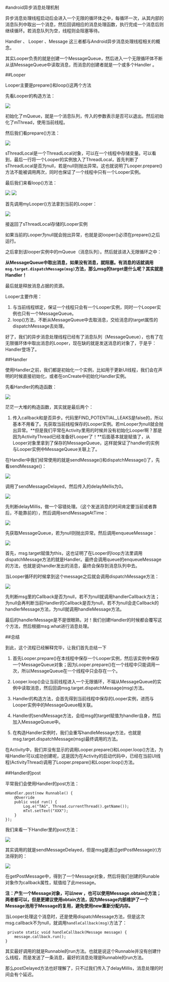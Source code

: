 #android异步消息处理机制

异步消息处理线程启动后会进入一个无限的循环体之中，每循环一次，从其内部的消息队列中取出一个消息，然后回调相应的消息处理函数，执行完成一个消息后则继续循环。若消息队列为空，线程则会阻塞等待。

Handler 、 Looper 、Message 这三者都与Android异步消息处理线程相关的概念。

其实Looper负责的就是创建一个MessageQueue，然后进入一个无限循环体不断从该MessageQueue中读取消息，而消息的创建者就是一个或多个Handler 。

##Looper

Looper主要是prepare()和loop()这两个方法

先看Looper的构造方法：

![](/assets/Looper_Constructor.jpg)

初始化了mQueue，就是一个消息队列，传入的参数表示是否可以退出。然后初始化了mThread，使用当前线程。

然后我们看prepare()方法：

![](/assets/Looper_prepare.jpeg)

sThreadLocal是一个ThreadLocal对象，可以在一个线程中存储变量。可以看到，最后一行将一个Looper的实例放入了ThreadLocal，首先判断了sThreadLocal是否为null，若是null则抛出异常。这也就说明了Looper.prepare()方法不能被调用两次，同时也保证了一个线程中只有一个Looper实例。

最后我们来看loop()方法：

![](/assets/Looper_loop_1.jpeg)
![](/assets/Looper_loop_2.jpeg)

首先调用myLooper()方法拿到当前的Looper：

![](/assets/Looper_myLooper.jpeg)

接返回了sThreadLocal存储的Looper实例

如果当前的Looper为null就会抛出异常，也就是说looper()必须在prepare()之后运行。

之后拿到该looper实例中的mQueue（消息队列）。然后就该进入无限循环之中：

**从MessageQueue中取出消息，如果没有消息，就阻塞。有消息的话就调用`msg.target.dispatchMessage(msg)`方法，那么msg的target是什么呢？其实就是Handler！**

最后就是释放消息占据的资源。

Looper主要作用：

1. 与当前线程绑定，保证一个线程只会有一个Looper实例，同时一个Looper实例也只有一个MessageQueue。
2. loop()方法，不断从MessageQueue中去取消息，交给消息的target属性的dispatchMessage去处理。

好了，我们的异步消息处理线程已经有了消息队列（MessageQueue），也有了在无限循环体中取出消息的Looper，现在缺的就是发送消息的对象了，于是乎：Handler登场了。

##Handler

使用Handler之前，我们都是初始化一个实例，比如用于更新UI线程，我们会在声明的时候直接初始化，或者在onCreate中初始化Handler实例。

先看Handler的构造函数：

![](/assets/Handler_Construct.jpeg)

茫茫一大堆的构造函数，其实就是最后两个：

1. 传入callback和是否异步。代码里FIND_POTENTIAL_LEAKS是false的，所以基本不用看了。先获取当前线程保存的Looper实例。若mLooper为null就会抛出异常。**但是我们平常在Activity里用的时候并没有初始化Looper啊？那是因为ActivityThread已经准备好Looper了！**后面基本就是赋值了，从Looper对象里拿到了保存的MessageQueue，这样就保证了handler的实例与Looper实例中MessageQueue关联上了。

在Handler中我们经常使用的就是sendMessage()和dispatchMessage()了，先看sendMessage()：

![](/assets/Handler_sendMessage.jpeg)

调用了sendMessageDelayed，然后传入的delayMellis为0。

![](/assets/Handler_sendMessageDalayed.jpeg)

先判断delayMillis，做一个容错处理。（这个发送消息的时间肯定要当前或者靠后，不能靠前的），然后调用sendMessageAtTime：

![](/assets/Handler_sendMessageAtTime.jpeg)

先获取MessageQueue，若为null则抛出异常。然后调用enqueueMessage：

![](/assets/Handler_enqueueMessage.jpeg)

首先，msg.target赋值为this，这也证明了在Looper的loop方法里调用dispatchMessage方法的就是Handler。最终会调用queue的enqueueMessage的方法，也就是说handler发出的消息，最终会保存到消息队列中去。

当Looper循环的时候拿到这个message之后就会调用dispatchMessage方法：

![](/assets/Handler_dispatchMessage.jpeg)

先判断msg里的Callback是否为null，若不为null就调用handlerCallback方法；为null会再判断当前Handler的Callback是否为null，若不为null会走Callback的handlerMessage方法，为null就调用handleMessage方法。

最后的handlerMessage是不是很眼熟，对！我们创建Handler的时候都会覆写这个方法，然后根据msg.what进行消息处理。

##总结

到此，这个流程已经解释完毕，让我们首先总结一下

1. 首先Looper.prepare()在本线程中保存一个Looper实例，然后该实例中保存一个MessageQueue对象；因为Looper.prepare()在一个线程中只能调用一次，所以MessageQueue在一个线程中只会存在一个。

2. Looper.loop()会让当前线程进入一个无限循环，不端从MessageQueue的实例中读取消息，然后回调msg.target.dispatchMessage(msg)方法。

3. Handler的构造方法，会首先得到当前线程中保存的Looper实例，进而与Looper实例中的MessageQueue相关联。

4. Handler的sendMessage方法，会给msg的target赋值为handler自身，然后加入MessageQueue中。

5. 在构造Handler实例时，我们会重写handleMessage方法，也就是msg.target.dispatchMessage(msg)最终调用的方法。

在Activity中，我们并没有显示的调用Looper.prepare()和Looper.loop()方法，为啥Handler可以成功创建呢，这是因为在Activity的启动代码中，已经在当前UI线程(ActivityThread)调用了Looper.prepare()和Looper.loop()方法。

##Handler的post

平常我们会使用Handler的post方法：

```
mHandler.post(new Runnable() {  
    @Override  
    public void run() {  
        Log.e("TAG", Thread.currentThread().getName());  
        mTxt.setText("XXX");  
    }  
}); 
```

我们来看一下Handler里的post方法：

![](/assets/Handler_post.jpeg)

其实调用的就是sendMessageDelayed，但是msg是通过getPostMessage(r)方法得到的：

![](/assets/Handler_getPostMessage.jpeg)

在getPostMessage中，得到了一个Message对象，然后将我们创建的Runable对象作为callback属性，赋值给了此message。

**注：产生一个Message对象，可以new  ，也可以使用Message.obtain()方法；两者都可以，但是更建议使用obtain方法，因为Message内部维护了一个Message池用于Message的复用，避免使用new重新分配内存。**

当Looper处理这个消息时，还是使用dispatchMessage方法，但是这次msg.callback不为null，就调用`handleCallback(msg)`方法了：

```
 private static void handleCallback(Message message) {
    message.callback.run();
}
```
其实最好调用的就是Runnable的run方法。也就是说这个Runnable并没有创建什么线程，而是发送了一条消息，最好的消息处理是Runnable的run方法。

那么postDelayed方法也好理解了，只不过我们传入了delayMillis，消息处理的时间会有个延迟。
